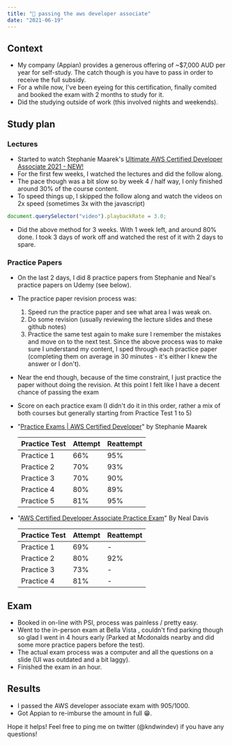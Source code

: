 ```yaml
---
title: "🎉 passing the aws developer associate"
date: "2021-06-19"
---
```


## Context

- My company (Appian) provides a generous offering of ~$7,000 AUD per year for self-study. The catch though is you have to pass in order to receive the full subsidy.
- For a while now, I've been eyeing for this certification, finally comited and booked the exam with 2 months to study for it.
- Did the studying outside of work (this involved nights and weekends).

## Study plan

### Lectures

- Started to watch Stephanie Maarek's [Ultimate AWS Certified Developer Associate 2021 - NEW!](https://appian.udemy.com/course/aws-certified-developer-associate-dva-c01/learn/lecture/12203058?start=0#overview)
- For the first few weeks, I watched the lectures and did the follow along.
- The pace though was a bit slow so by week 4 / half way, I only finished around 30% of the course content.
- To speed things up, I skipped the follow along and watch the videos on 2x speed (sometimes 3x with the javascript)

```javascript
document.querySelector("video").playbackRate = 3.0;
```

- Did the above method for 3 weeks. With 1 week left, and around 80% done. I took 3 days of work off and watched the rest of it with 2 days to spare.

### Practice Papers

- On the last 2 days, I did 8 practice papers from Stephanie and Neal's practice papers on Udemy (see below).
- The practice paper revision process was:
  1.  Speed run the practice paper and see what area I was weak on.
  2.  Do some revision (usually reviewing the lecture slides and these github notes)
  3.  Practice the same test again to make sure I remember the mistakes and move on to the next test.
      Since the above process was to make sure I understand my content, I sped through each practice paper (completing them on average in 30 minutes - it's either I knew the answer or I don't).
- Near the end though, because of the time constraint, I just practice the paper without doing the revision. At this point I felt like I have a decent chance of passing the exam

- Score on each practice exam (I didn't do it in this order, rather a mix of both courses but generally starting from Practice Test 1 to 5)

- "[Practice Exams | AWS Certified Developer](https://appian.udemy.com/course/aws-certified-developer-associate-practice-tests-dva-c01/)" by Stephanie Maarek

  | Practice Test | Attempt | Reattempt |
  | ------------- | ------- | --------- |
  | Practice 1    | 66%     | 95%       |
  | Practice 2    | 70%     | 93%       |
  | Practice 3    | 70%     | 90%       |
  | Practice 4    | 80%     | 89%       |
  | Practice 5    | 81%     | 95%       |

- "[AWS Certified Developer Associate Practice Exam](https://appian.udemy.com/course/aws-developer-associate-practice-exams)" By Neal Davis

  | Practice Test | Attempt | Reattempt |
  | ------------- | ------- | --------- |
  | Practice 1    | 69%     | -         |
  | Practice 2    | 80%     | 92%       |
  | Practice 3    | 73%     | -         |
  | Practice 4    | 81%     | -         |

## Exam

- Booked in on-line with PSI, process was painless / pretty easy.
- Went to the in-person exam at Bella Vista , couldn't find parking though so glad I went in 4 hours early (Parked at Mcdonalds nearby and did some more practice papers before the test).
- The actual exam process was a computer and all the questions on a slide (UI was outdated and a bit laggy).
- Finished the exam in an hour.

## Results

- I passed the AWS developer associate exam with 905/1000.
- Got Appian to re-imburse the amount in full 😁.

Hope it helps! Feel free to ping me on twitter (@kndwindev) if you have any questions!
